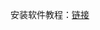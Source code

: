 ﻿​安装软件教程：[链接](https://github.com/zhoutaoccu/BurpSuit/blob/main/win11%20BurpSuit%20pro%20v2022.11.1%E5%AE%89%E8%A3%85%E6%95%99%E7%A8%8B.md)